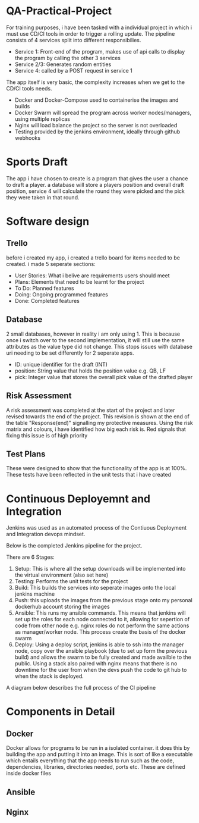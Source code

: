 # QA-Practical-Project

For training purposes, i have been tasked with a individual project in which i must use CD/CI tools in
order to trigger a rolling update. The pipeline consists of 4 services split into different responsibilies.

- Service 1: Front-end of the program, makes use of api calls to display the program by calling
the other 3 services
- Service 2/3: Generates random entities
- Service 4: called by a POST request in service 1

The app itself is very basic, the complexity increases when we get to the CD/CI tools needs.
- Docker and Docker-Compose used to containerise the images and builds
- Docker Swarm will spread the program across worker nodes/managers, using multiple replicas
- Nginx will load balance the project so the server is not overloaded
- Testing provided by the jenkins environment, ideally through github webhooks

# Sports Draft

The app i have chosen to create is a program that gives the user a chance to draft a player. a database 
will store a players position and overall draft position, service 4 will calculate the round they were
picked and the pick they were taken in that round.

# Software design

## Trello

before i created my app, i created a trello board for items needed to be created. i made 5 seperate
sections:

- User Stories: What i belive are requirements users should meet
- Plans: Elements that need to be learnt for the project
- To Do: Planned features
- Doing: Ongoing programmed features
- Done: Completed features

## Database

2 small databases, however in reality i am only using 1. This is because once i switch over to the 
second implementation, it will still use the same attributes as the value type did not change. This 
stops issues with database uri needing to be set differently for 2 seperate apps.

- ID: unique identifier for the draft (INT)
- position: String value that holds the position value e.g. QB, LF
- pick: Integer value that stores the overall pick value of the drafted player

## Risk Assessment

A risk assessment was completed at the start of the project and later revised towards the
end of the project.
This revision is shown at the end of the table "Response(end)" signalling my protective measures.
Using the risk matrix and colours, i have identified how big each risk is. Red signals that 
fixing this issue is of high priority

## Test Plans

These were designed to show that the functionality of the app is at 100%. These tests have been reflected in the unit tests that i have created

# Continuous Deployemnt and Integration

Jenkins was used as an automated process of the Contiuous Deployment and Integration devops mindset.

Below is the completed Jenkins pipeline for the project. 

There are 6 Stages:
1. Setup: This is where all the setup downloads will be implemented into the virtual environment (also set here)
2. Testing: Performs the unit tests for the project
3. Build: This builds the services into seperate images onto the local jenkins machine
4. Push: this uploads the images from the previous stage onto my personal dockerhub account storing the images
5. Ansible: This runs my ansible commands. This means that jenkins will set up the roles for each node connected to it, allowing for sepertion of code from other node e.g. nginx roles do not perform the same actions as manager/worker node. This process create the basis of the docker swarm
6. Deploy: Using a deploy script, jenkins is able to ssh into the manager node, copy over the ansible playbook (due to set up form the previous build) and allows the swarm to be fully created and made availble to the public. Using a stack also paired with nginx means that there is no downtime for the user from when the devs push the code to git hub to when the stack is deployed.

A diagram below describes the full process of the CI pipeline


# Components in Detail

## Docker

Docker allows for programs to be run in a isolated container. it does this by building the app and putting it into an image. This is sort of like a executable which entails everything that the app needs to run such as the code, dependencies, libraries, directories needed, ports etc. These are defined inside docker files
## Ansible

## Nginx









